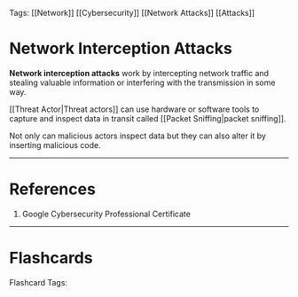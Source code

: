 Tags: [[Network]] [[Cybersecurity]] [[Network Attacks]] [[Attacks]]

# Network Interception Attacks

**Network interception attacks** work by intercepting network traffic and stealing valuable information or interfering with the transmission in some way.

[[Threat Actor|Threat actors]] can use hardware or software tools to capture and inspect data in transit called [[Packet Sniffing|packet sniffing]].

Not only can malicious actors inspect data but they can also alter it by inserting malicious code.

---

# References

1. Google Cybersecurity Professional Certificate

---

# Flashcards

Flashcard Tags: 